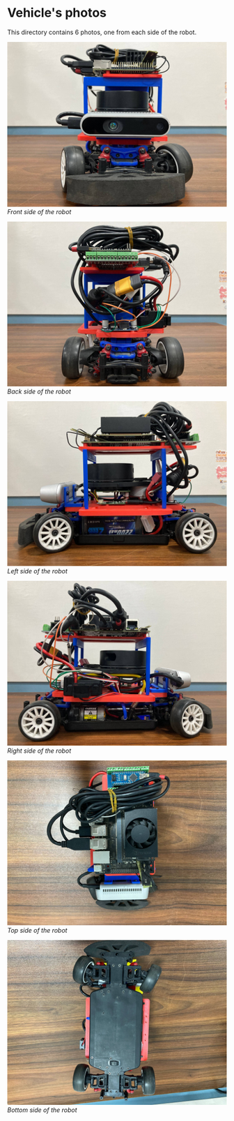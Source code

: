 # Vehicle's photos

This directory contains 6 photos, one from each side of the robot.

![Front](front.jpg)  
*Front side of the robot*

![Back](back.jpg)  
*Back side of the robot*

![Left](left.jpg)  
*Left side of the robot*

![Right](right.jpg)  
*Right side of the robot*

![Top](top.jpg)  
*Top side of the robot*

![Bottom](bottom.jpg)  
*Bottom side of the robot*